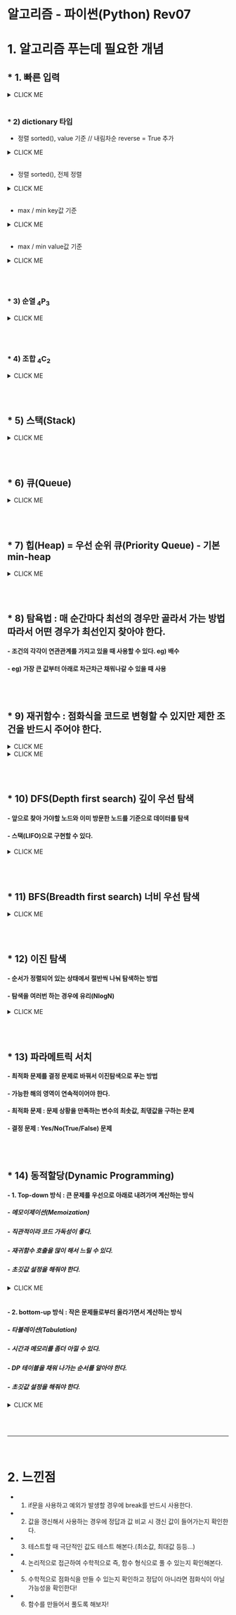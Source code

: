 # 알고리즘 - 파이썬(Python) Rev07

# 1. 알고리즘 푸는데 필요한 개념

## * 1. 빠른 입력
 <details><summary>CLICK ME</summary>
 
 ```python
  import sys<br>
  sys.stdin.readline().strip() # strip을 사용하지 않으면 \n이 추가적으로 들어가게 된다.
 ```
 
 </details>
 
 <br>
 
### * 2) dictionary 타입<br>

   + 정렬 sorted(), value 기준 // 내림차순 reverse = True 추가
   
   <details><summary>CLICK ME</summary>
 
   ```python
   d = dict() # == d = {}
   sorted(d, key = lambda x : dict[x])
   ```

   ```python
   d = dict() # == d = {}
   sorted(d.items(), key = lambda x : x[1])
   ```
   </details> 

 
   <br>
   
  + 정렬 sorted(), 전체 정렬

   <details><summary>CLICK ME</summary>
 
   ```python
   d = dict() # == d = {}
   sorted(d.items())
   ```

   </details> 
  
   <br>
   
  + max / min key값 기준
   <details><summary>CLICK ME</summary>
 
   ```python
   d = dict() # == d = {}
   max(d, key = d.get)
   min(d, key = d.get)
   ```
   </details> 
   
   <br>
   
  + max / min value값 기준
   <details><summary>CLICK ME</summary>
 
   ```python
   d = dict() # == d = {}
   max(d.values())
   min(d.values())
   ```
   </details> 
   
<br><br>

### * 3) 순열 <sub>4</sub>P<sub>3</sub><br>

<details><summary>CLICK ME</summary>
 
```python
from itertools import permutations
v = [0, 1, 2, 3]
for i in permutations(v, 3): # v에서 4개를 뽑아서 나열
    print(i)
```
</details> 
   
<br><br>

### * 4) 조합 <sub>4</sub>C<sub>2</sub><br>

<details><summary>CLICK ME</summary>
 
```python
from itertools import combinations
v = [0, 1, 2, 3]
for i in combinations(v, 2): # v에서 4개를 뽑아서 나열
    print(i)
```
</details> 

<br><br>

## * 5) 스택(Stack)<br>

<details><summary>CLICK ME</summary>
 
```python
s = []
s.append('값1') # queue에 값을 추가 ['값1']
s.append('값2') # ['값1', '값2']
s.append('값3') # ['값1', '값2', '값3']
while len(s) > 0:
    print(s[-1])
    print(s.pop(-1)) # == print(s.pop()) 제일 뒤에 값이 순차적으로 빠진다. 따라서 ['값1', '값2'] -> ['값1'] ->[]이 된다.
```
</details> 

<br><br>

## * 6) 큐(Queue)<br>
 
<details><summary>CLICK ME</summary>
 
```python
from collections import deque
q = deque
q.append('값1') # queue에 값을 추가 ['값1']
q.append('값2') # ['값1', '값2']
q.appendleft('값3') # ['값3', '값1', '값2']
print(q.pop()) # 제일 뒤에 값('값2')이 빠진다. 따라서 ['값3', '값1']이 된다.
print(q.popleft()) # 제일 앞에 값('값3')이 빠진다. 따라서 ['값1']이 된다.
```
</details> 

<br><br>

## * 7) 힙(Heap) = 우선 순위 큐(Priority Queue) - 기본 min-heap<br>
 
<details><summary>CLICK ME</summary>
 
```python
import heapq as hq
pq = []
hq.heappush(pq, 6)
hq.heappush(pq, 12)
hq.heappush(pq, 0)
hq.heappush(pq, -5)
hq.heappush(pq, 8) # pq = [-5, 0, 6, 8, 12]

while pq:
    print(pq[0])
    hq.heappop(pq) # -5제거 -> 0제거 -> 6제거 -> 8제거 -> 12제거
```
</details> 

<br><br>

## * 8) 탐욕법 : 매 순간마다 최선의 경우만 골라서 가는 방법 따라서 어떤 경우가 최선인지 찾아야 한다.<br>
#### - 조건의 각각이 연관관계를 가지고 있을 때 사용할 수 있다. eg) 배수
#### - eg) 가장 큰 값부터 아래로 차근차근 채워나갈 수 있을 때 사용

<br><br>

## * 9) 재귀함수 : 점화식을 코드로 변형할 수 있지만 제한 조건을 반드시 주어야 한다.<br>
 
<details><summary>CLICK ME</summary>
 
```python
 # 재귀함수 예제
 def recursive_function(i):
     # 100을 호출했을 때 종료
     if i == 100:
         return
     print(i, '번째 재귀함수에서', i+1, '번째 재귀함수를 호출합니다.')
     recursive_function(i+1)
     print(i, '번째 재귀함수를 종료합니다.')
 
 recursive_function(1)
 
 ```
</details> 

<details><summary>CLICK ME</summary>
 
```python
 # eg) 최대공약수 구하는 방법 - 유클리드 호제법
 def gcd(a, b):
    if a % b == 0:
        return b
    else:
        return gcd(b, a % b)
 
 print(gcd(192, 162))
```
</details> 

<br><br>

## * 10) DFS(Depth first search) 깊이 우선 탐색<br>
#### - 앞으로 찾아 가야할 노드와 이미 방문한 노드를 기준으로 데이터를 탐색
#### - 스택(LIFO)으로 구현할 수 있다.
 
<details><summary>CLICK ME</summary>
 
```python
 # DFS 메소드 정의
# v는 시작 노드, visited는 각 노드가 방문된 정보를 표현하는 리스트
def dfs(graph, v, visited):
    # 현재 노드를 방문 처리
    visited[v] = True
    print(v, end=' ')

    # 현재 노드와 연결된 다른 노드를 재귀적으로 방문
    for i in graph[v]:
        if not visited[i]:
            dfs(graph, i, visited)

# 각 노드가 연결된 정보를 2차원 리스트로 표현
graph = [ [], [2, 3, 8], [1, 7], [1, 4, 5], [3, 5], [3, 4], [7], [2, 6, 8], [1, 7] ]

# 각 노드가 방문된 정보를 1차원 리스트로 표현
visited = [False] * 9

dfs(graph, 1, visited)
```
</details> 

<br><br>

## * 11) BFS(Breadth first search) 너비 우선 탐색<br>
 
<details><summary>CLICK ME</summary>
 
```python
 # BFS 메소드 정의
from collections import deque
def bfs(graph, start, visited):
    # 큐(Queue)를 구현하기 위해 deque 라이브러리 사용
    queue = deque([start])

    # 현재 노드를 방문 처리
    visited[start] = True

    # 큐가 존재하지 않을 때까지 반복
    while queue:
        # 큐에서 원소 하나를 뽑아 출력
        v = queue.popleft()
        print(v, end=' ')

        # 아직 방문하지 않은 인접한 원소들을 큐에 삽입
        for i in graph[v]:
            if not visited[i]:
                queue.append(i)
                visited[i] = True

# 각 노드가 연결된 정보를 2차원 리스트로 표현
graph = [ [], [2, 3, 8], [1, 7], [1, 4, 5], [3, 5], [3, 4], [7], [2, 6, 8], [1, 7] ]

# 각 노드가 방문된 정보를 1차원 리스트로 표현
visited = [False] * 9

bfs(graph, 1, visited)
```
</details> 

<br><br>

## * 12) 이진 탐색<br>
#### - 순서가 정렬되어 있는 상태에서 절반씩 나눠 탐색하는 방법
#### - 탐색을 여러번 하는 경우에 유리(NlogN)
 
<details><summary>CLICK ME</summary>
 
```python
#이진 탐색
from bisect import bisect_left, bisect_right

v = (0, 1, 3, 3, 6, 6, 6, 7, 8, 8, 9)
three = bisect_right(v, 3) - bisect_left(v, 3)
four = bisect_right(v, 4) - bisect_left(v, 4)
six = bisect_right(v, 6) - bisect_left(v, 6)

print(f'number of 3 : {three}')
print(f'number of 4 : {four}')
print(f'number of 6 : {six}') 
 
```
</details> 

<br><br>

## * 13) 파라메트릭 서치<br>
#### - 최적화 문제를 결정 문제로 바꿔서 이진탐색으로 푸는 방법
#### - 가능한 해의 영역이 연속적이어야 한다.
#### - 최적화 문제 : 문제 상황을 만족하는 변수의 최솟값, 최댃값을 구하는 문제
#### - 결정 문제 : Yes/No(True/False) 문제
 
<br><br>

## * 14) 동적할당(Dynamic Programming)<br>
#### - 1. Top-down 방식 : 큰 문제를 우선으로 아래로 내려가며 계산하는 방식
##### - 메모이제이션(Memoization)
##### - 직관적이라 코드 가독성이 좋다.
##### - 재귀함수 호출을 많이 해서 느릴 수 있다.
##### - 초깃값 설정을 해줘야 한다.

<details><summary>CLICK ME</summary>
 
```python
import sys
# 반복 횟수 제어
sys.setrecursionlimit(10**7)

# 제한 횟수 설정
MOD = 10007
# N과 K로 각각 숫자를 받아 저장한다.
N, K = map(int, input().split())

# 케시 설정 : 범위가 0 ~ 1000이므로 값 저장할 메모리 설정.
cache = [[0] * 1001 for _ in range(1001)]


def bino(n, k):
    # cache[n][k]가 이미 존재하면 cache[n][k]를 리턴값으로 받는다.
    if cache[n][k]:
        return cache[n][k]

    # k가 0이거나 k가 n이랑 같을 경우에 cache에 1을 넣는다.
    if k == 0 or k == n:
        cache[n][k] = 1
    # cache[n][k] = cache[n-1][k-1] + cache[n-1][k] 점화식 활용.
    # 10007을 넘으면 나머지를 반환하도록 설정.
    else:
        cache[n][k] = bino(n-1, k-1) + bino(n-1, k)
        cache[n][k] = cache[n][k] % MOD
    return cache[n][k]


print(bino(N, K)) 
```
</details> 

<br>

#### - 2. bottom-up 방식 : 작은 문제들로부터 올라가면서 계산하는 방식
##### - 타뷸레이션(Tabulation)
##### - 시간과 메모리를 좀더 아낄 수 있다.
##### - DP 테이블을 채워 나가는 순서를 알아야 한다.
##### - 초깃값 설정을 해줘야 한다.
 
<details><summary>CLICK ME</summary>
 
```python
MOD = 10007
N, K = map(int, input().split())

cache = [[0] * 1001 for _ in range(1001)]

for i in range(1001):
    cache[i][0] = cache[i][i] = 1
    for j in range(1, i):
        cache[i][j] = cache[i-1][j-1] + cache[i-1][j]
        cache[i][j] %= MOD

print(cache[N][K])
```
</details> 

<br><br>


<hr><br>

# 2. 느낀점 
  * 1) if문을 사용하고 예외가 발생할 경우에 break를 반드시 사용한다.
  * 2) 값을 갱신해서 사용하는 경우에 정답과 값 비교 시 갱신 값이 들어가는지 확인한다.
  * 3) 테스트할 때 극단적인 값도 테스트 해본다.(최소값, 최대값 등등...)
  * 4) 논리적으로 접근하여 수학적으로 즉, 함수 형식으로 풀 수 있는지 확인해본다.
  * 5) 수학적으로 점화식을 만들 수 있는지 확인하고 정답이 아니라면 점화식이 아닐 가능성을 확인한다!
  * 6) 함수를 만들어서 풀도록 해보자!
